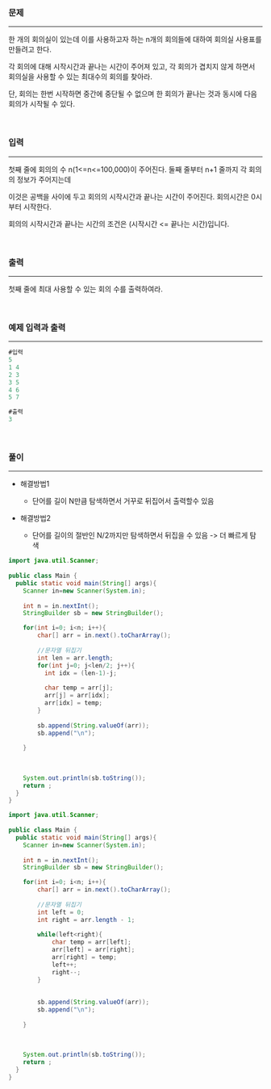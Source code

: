 ### 문제

---

한 개의 회의실이 있는데 이를 사용하고자 하는 n개의 회의들에 대하여 회의실 사용표를 만들려고 한다.

각 회의에 대해 시작시간과 끝나는 시간이 주어져 있고, 각 회의가 겹치지 않게 하면서 회의실을 사용할 수 있는 최대수의 회의를 찾아라.

단, 회의는 한번 시작하면 중간에 중단될 수 없으며 한 회의가 끝나는 것과 동시에 다음 회의가 시작될 수 있다.

<br>

### 입력

---

첫째 줄에 회의의 수 n(1<=n<=100,000)이 주어진다. 둘째 줄부터 n+1 줄까지 각 회의의 정보가 주어지는데

이것은 공백을 사이에 두고 회의의 시작시간과 끝나는 시간이 주어진다. 회의시간은 0시부터 시작한다.

회의의 시작시간과 끝나는 시간의 조건은 (시작시간 <= 끝나는 시간)입니다.

<br>

### 출력

---

첫째 줄에 최대 사용할 수 있는 회의 수를 출력하여라.

<br>

### 예제 입력과 출력

---

```java
#입력
5
1 4
2 3
3 5
4 6
5 7
```

```java
#출력
3
```

<br>

### 풀이

---

- 해결방법1
  
  - 단어를 길이 N만큼 탐색하면서 거꾸로 뒤집어서 출력할수 있음 

- 해결방법2
  
  - 단어를 길이의 절반인 N/2까지만 탐색하면서 뒤집을 수 있음 -> 더 빠르게 탐색

```java
import java.util.Scanner;
  
public class Main {
  public static void main(String[] args){
    Scanner in=new Scanner(System.in);
   
    int n = in.nextInt();
    StringBuilder sb = new StringBuilder();

    for(int i=0; i<n; i++){
        char[] arr = in.next().toCharArray();
      
        //문자열 뒤집기
      	int len = arr.length;
      	for(int j=0; j<len/2; j++){
          int idx = (len-1)-j;
            
          char temp = arr[j];
          arr[j] = arr[idx];
          arr[idx] = temp;
        }
      
      	sb.append(String.valueOf(arr));
        sb.append("\n");
      
    }
    
    
    
    System.out.println(sb.toString());
    return ;
  }
}
```

```java
import java.util.Scanner;
  
public class Main {
  public static void main(String[] args){
    Scanner in=new Scanner(System.in);
   
    int n = in.nextInt();
    StringBuilder sb = new StringBuilder();

    for(int i=0; i<n; i++){
        char[] arr = in.next().toCharArray();
      
        //문자열 뒤집기
      	int left = 0;
      	int right = arr.length - 1;
      
       	while(left<right){
        	char temp = arr[left];
          	arr[left] = arr[right];
          	arr[right] = temp;
            left++;
            right--;
        }
      
      
      	sb.append(String.valueOf(arr));
        sb.append("\n");
      
    }
    
    
    
    System.out.println(sb.toString());
    return ;
  }
}
```
